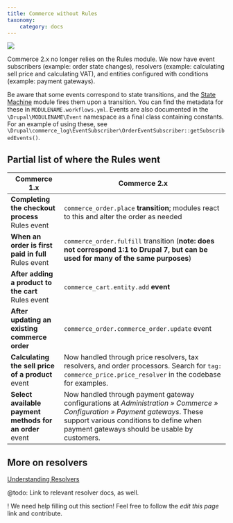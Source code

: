```yaml
---
title: Commerce without Rules
taxonomy:
    category: docs
---
```


![](RulesInCommerce2.png)

Commerce 2.x no longer relies on the Rules module. We now have event subscribers (example: order state changes), resolvers (example: calculating sell price and calculating VAT), and entities configured with conditions (example: payment gateways).

Be aware that some events correspond to state transitions, and the [State Machine](https://drupal.org/project/state_machine) module fires them upon a transition. You can find the metadata for these in `MODULENAME.workflows.yml`. Events are also documented in the `\Drupal\MODULENAME\Event` namespace as a final class containing constants. For an example of using these, see `\Drupal\commerce_log\EventSubscriber\OrderEventSubscriber::getSubscribedEvents()`.

## Partial list of where the Rules went

|Commerce 1.x                                            | Commerce 2.x|
|------------                                            |-------------|
|**Completing the checkout process** Rules event         | `commerce_order.place` **transition**; modules react to this and alter the order as needed|
|**When an order is first paid in full** Rules event     | `commerce_order.fulfill` transition (**note: does not correspond 1:1 to Drupal 7, but can be used for many of the same purposes**)|
|**After adding a product to the cart** Rules event      | `commerce_cart.entity.add` **event**|
|**After updating an existing commerce order**           | `commerce_order.commerce_order.update` event|
|**Calculating the sell price of a product** event       | Now handled through price resolvers, tax resolvers, and order processors. Search for `tag: commerce_price.price_resolver` in the codebase for examples.|
|**Select available payment methods for an order** event | Now handled through payment gateway configurations at _Administration » Commerce » Configuration » Payment gateways_. These support various conditions to define when payment gateways should be usable by customers.|

## More on resolvers
[Understanding Resolvers](../../03.core/03.understanding-resolvers)

@todo: Link to relevant resolver docs, as well.

! We need help filling out this section! Feel free to follow the *edit this page* link and contribute.
